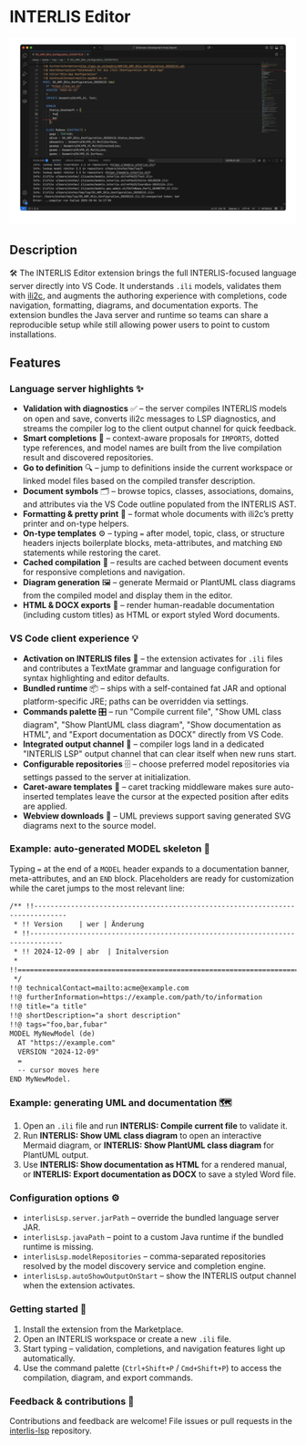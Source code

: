 # INTERLIS Editor

![preview gif](./images/preview.gif)

## Description
🛠️ The INTERLIS Editor extension brings the full INTERLIS-focused language server directly into VS Code. It understands `.ili` models, validates them with [ili2c](https://github.com/claeis/ili2c), and augments the authoring experience with completions, code navigation, formatting, diagrams, and documentation exports. The extension bundles the Java server and runtime so teams can share a reproducible setup while still allowing power users to point to custom installations.

## Features

### Language server highlights ✨
- **Validation with diagnostics** ✅ – the server compiles INTERLIS models on open and save, converts ili2c messages to LSP diagnostics, and streams the compiler log to the client output channel for quick feedback.
- **Smart completions** 🎯 – context-aware proposals for `IMPORTS`, dotted type references, and model names are built from the live compilation result and discovered repositories.
- **Go to definition** 🔍 – jump to definitions inside the current workspace or linked model files based on the compiled transfer description.
- **Document symbols** 🗂️ – browse topics, classes, associations, domains, and attributes via the VS Code outline populated from the INTERLIS AST.
- **Formatting & pretty print** 🧹 – format whole documents with ili2c’s pretty printer and on-type helpers.
- **On-type templates** ⚙️ – typing `=` after model, topic, class, or structure headers injects boilerplate blocks, meta-attributes, and matching `END` statements while restoring the caret.
- **Cached compilation** 💾 – results are cached between document events for responsive completions and navigation.
- **Diagram generation** 🖼️ – generate Mermaid or PlantUML class diagrams from the compiled model and display them in the editor.
- **HTML & DOCX exports** 📄 – render human-readable documentation (including custom titles) as HTML or export styled Word documents.

### VS Code client experience 💡
- **Activation on INTERLIS files** 📂 – the extension activates for `.ili` files and contributes a TextMate grammar and language configuration for syntax highlighting and editor defaults.
- **Bundled runtime** 📦 – ships with a self-contained fat JAR and optional platform-specific JRE; paths can be overridden via settings.
- **Commands palette** 🎛️ – run "Compile current file", "Show UML class diagram", "Show PlantUML class diagram", "Show documentation as HTML", and "Export documentation as DOCX" directly from VS Code.
- **Integrated output channel** 📢 – compiler logs land in a dedicated "INTERLIS LSP" output channel that can clear itself when new runs start.
- **Configurable repositories** 🗄️ – choose preferred model repositories via settings passed to the server at initialization.
- **Caret-aware templates** 🧠 – caret tracking middleware makes sure auto-inserted templates leave the cursor at the expected position after edits are applied.
- **Webview downloads** 💾 – UML previews support saving generated SVG diagrams next to the source model.

### Example: auto-generated MODEL skeleton 🧱
Typing `=` at the end of a `MODEL` header expands to a documentation banner, meta-attributes, and an `END` block. Placeholders are ready for customization while the caret jumps to the most relevant line:

```ili
/** !!------------------------------------------------------------------------------
 * !! Version    | wer | Änderung
 * !!------------------------------------------------------------------------------
 * !! 2024-12-09 | abr  | Initalversion
 * !!==============================================================================
 */
!!@ technicalContact=mailto:acme@example.com
!!@ furtherInformation=https://example.com/path/to/information
!!@ title="a title"
!!@ shortDescription="a short description"
!!@ tags="foo,bar,fubar"
MODEL MyNewModel (de)
  AT "https://example.com"
  VERSION "2024-12-09"
  =
  -- cursor moves here
END MyNewModel.
```

### Example: generating UML and documentation 🗺️
1. Open an `.ili` file and run **INTERLIS: Compile current file** to validate it.
2. Run **INTERLIS: Show UML class diagram** to open an interactive Mermaid diagram, or **INTERLIS: Show PlantUML class diagram** for PlantUML output.
3. Use **INTERLIS: Show documentation as HTML** for a rendered manual, or **INTERLIS: Export documentation as DOCX** to save a styled Word file.

### Configuration options ⚙️
- `interlisLsp.server.jarPath` – override the bundled language server JAR.
- `interlisLsp.javaPath` – point to a custom Java runtime if the bundled runtime is missing.
- `interlisLsp.modelRepositories` – comma-separated repositories resolved by the model discovery service and completion engine.
- `interlisLsp.autoShowOutputOnStart` – show the INTERLIS output channel when the extension activates.

### Getting started 🚀
1. Install the extension from the Marketplace.
2. Open an INTERLIS workspace or create a new `.ili` file.
3. Start typing – validation, completions, and navigation features light up automatically.
4. Use the command palette (`Ctrl+Shift+P` / `Cmd+Shift+P`) to access the compilation, diagram, and export commands.

### Feedback & contributions 💬
Contributions and feedback are welcome! File issues or pull requests in the [interlis-lsp](https://github.com/edigonzales/interlis-lsp) repository.